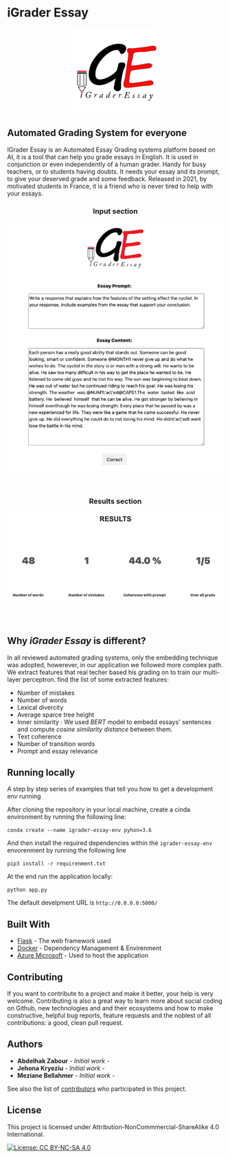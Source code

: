 # iGrader Essay

<div style="text-align:center"><img src="static/img/logo.png" alt="logo" width="200"/></div>

## Automated Grading System for everyone

IGrader Essay is an Automated Essay Grading systems platform based on AI, it is a tool that can help you grade essays in English. It is used in conjunction or even independently of a human grader. Handy for busy teachers, or to students having doubts. It needs your essay and its prompt, to give your deserved grade and some feedback. Released in 2021, by motivated students in France, it is a friend who is never tired to help with your essays.



<div style="text-align:center">
<h3>Input section</h3>  
<img src="static/img/Front.png" alt="logo"/></div> 
<br><br>




<div style="text-align:center">
<h3>Results section</h3>
<img src="static/img/Results.png" alt="logo"/></div>


<br><br>

## Why *__iGrader Essay__* is different?

In all reviewed automated grading systems, only the embedding technique was adopted, howerever, in our application we followed more complex path. We extract features that real techer based his grading on to train our multi-layer perceptron.
find the list of some extracted features:

 * Number of mistakes
 * Number of words
 * Lexical divercity
 * Average sparce tree height
 * Inner similarity : We used *BERT* model to embedd essays' sentences and compute *cosine similarity distance* between them.
 * Text coherence
 * Number of transition words
 * Prompt and essay relevance
 
## Running locally 

A step by step series of examples that tell you how to get a development env running

After cloning the repository in your local machine, create a cinda environment by running the following line:

```
conda create --name igrader-essay-env pyhon=3.6
```

And then install the required dependencies within the ```igrader-essay-env``` envorenment by running the following line

```
pip3 install -r requirenment.txt
```

At the end run the application locally:
```
python app.py
```
The default develpment URL is ```http://0.0.0.0:5000/``` 

## Built With

* [Flask](https://flask.palletsprojects.com/en/1.1.x/) - The web framework used
* [Docker](https://docs.docker.com/) - Dependency Management & Envirenment
* [Azure Microsoft](https://docs.microsoft.com/en-us/azure/?product=ai-machine-learning) - Used to host the application

## Contributing

If you want to contribute to a project and make it better, your help is very welcome. Contributing is also a great way to learn more about social coding on Github, new technologies and and their ecosystems and how to make constructive, helpful bug reports, feature requests and the noblest of all contributions: a good, clean pull request.

## Authors

* **Abdelhak Zabour** - *Initial work* -
* **Jehona Kryeziu** - *Initial work* -
* **Meziane Bellahmer** - *Initial work* -

See also the list of [contributors](https://github.com/zaboura/iGrader-Essay-App/graphs/contributors) who participated in this project.


## License

This project is licensed under Attribution-NonCommmercial-ShareAlike 4.0 International.

[![License: CC BY-NC-SA 4.0](https://licensebuttons.net/l/by-nc-sa/4.0/80x15.png)](https://creativecommons.org/licenses/by-nc-sa/4.0/)
